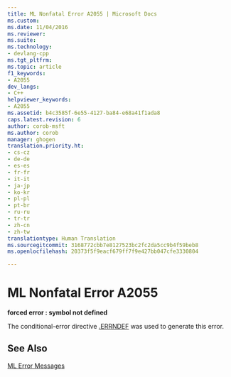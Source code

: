 ```yaml
---
title: ML Nonfatal Error A2055 | Microsoft Docs
ms.custom: 
ms.date: 11/04/2016
ms.reviewer: 
ms.suite: 
ms.technology:
- devlang-cpp
ms.tgt_pltfrm: 
ms.topic: article
f1_keywords:
- A2055
dev_langs:
- C++
helpviewer_keywords:
- A2055
ms.assetid: b4c3585f-6e55-4127-ba84-e68a41f1ada8
caps.latest.revision: 6
author: corob-msft
ms.author: corob
manager: ghogen
translation.priority.ht:
- cs-cz
- de-de
- es-es
- fr-fr
- it-it
- ja-jp
- ko-kr
- pl-pl
- pt-br
- ru-ru
- tr-tr
- zh-cn
- zh-tw
translationtype: Human Translation
ms.sourcegitcommit: 3168772cbb7e8127523bc2fc2da5cc9b4f59beb8
ms.openlocfilehash: 20373f5f9eacf679ff7f9e427bb047cfe3330804

---
```

# ML Nonfatal Error A2055
**forced error : symbol not defined**  
  
 The conditional-error directive [.ERRNDEF](../../assembler/masm/dot-errndef.md) was used to generate this error.  
  
## See Also  
 [ML Error Messages](../../assembler/masm/ml-error-messages.md)


<!--HONumber=Jan17_HO1-->



